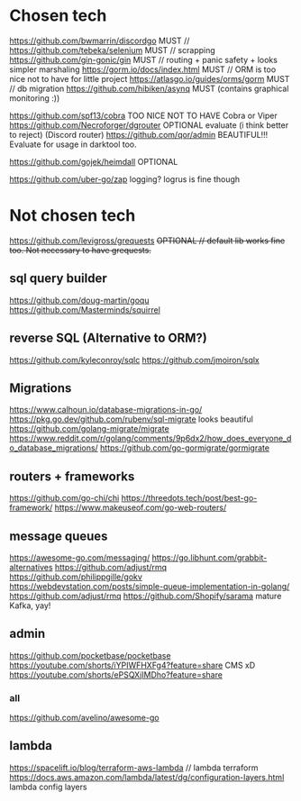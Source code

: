 # Chosen tech

https://github.com/bwmarrin/discordgo MUST //
https://github.com/tebeka/selenium MUST // scrapping
https://github.com/gin-gonic/gin MUST // routing + panic safety + looks simpler marshaling
https://gorm.io/docs/index.html MUST // ORM is too nice not to have for little project
https://atlasgo.io/guides/orms/gorm MUST // db migration
https://github.com/hibiken/asynq MUST (contains graphical monitoring :))

https://github.com/spf13/cobra TOO NICE NOT TO HAVE Cobra or Viper
https://github.com/Necroforger/dgrouter OPTIONAL evaluate (i think better to reject) (Discord router)
https://github.com/qor/admin BEAUTIFUL!!! Evaluate for usage in darktool too.

https://github.com/gojek/heimdall OPTIONAL

https://github.com/uber-go/zap logging?
logrus is fine though

# Not chosen tech

https://github.com/levigross/grequests ~~OPTIONAL // default lib works fine too. Not necessary to have grequests.~~

## sql query builder

https://github.com/doug-martin/goqu
https://github.com/Masterminds/squirrel

## reverse SQL (Alternative to ORM?)

https://github.com/kyleconroy/sqlc
https://github.com/jmoiron/sqlx

## Migrations

https://www.calhoun.io/database-migrations-in-go/
https://pkg.go.dev/github.com/rubenv/sql-migrate looks beautiful
https://github.com/golang-migrate/migrate
https://www.reddit.com/r/golang/comments/9p6dx2/how_does_everyone_do_database_migrations/
https://github.com/go-gormigrate/gormigrate

## routers + frameworks

https://github.com/go-chi/chi
https://threedots.tech/post/best-go-framework/
https://www.makeuseof.com/go-web-routers/

## message queues

https://awesome-go.com/messaging/
https://go.libhunt.com/grabbit-alternatives
https://github.com/adjust/rmq
https://github.com/philippgille/gokv
https://webdevstation.com/posts/simple-queue-implementation-in-golang/
https://github.com/adjust/rmq
https://github.com/Shopify/sarama mature Kafka, yay!

## admin

https://github.com/pocketbase/pocketbase https://youtube.com/shorts/iYPIWFHXFg4?feature=share CMS xD
https://youtube.com/shorts/ePSQXjIMDho?feature=share

### all
https://github.com/avelino/awesome-go

## lambda
https://spacelift.io/blog/terraform-aws-lambda // lambda terraform
https://docs.aws.amazon.com/lambda/latest/dg/configuration-layers.html lambda config layers